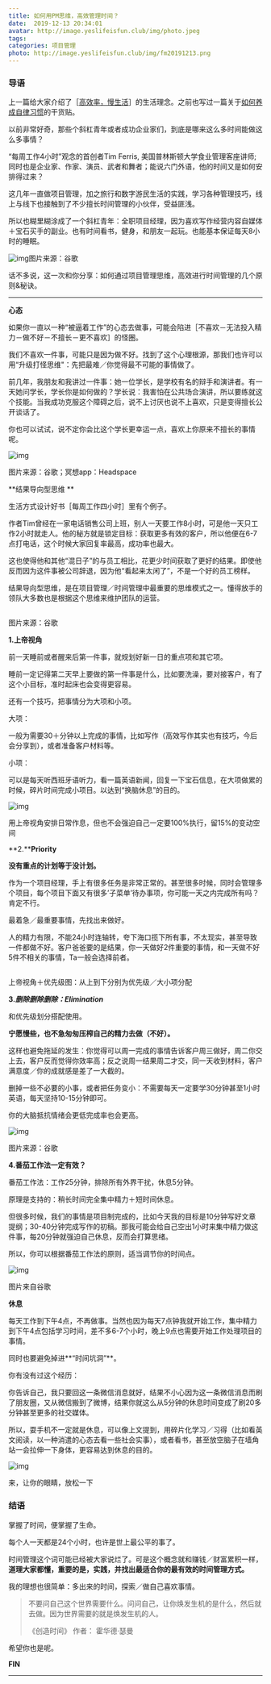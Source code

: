 ```yaml
---
title: 如何用PM思维，高效管理时间？
date:  2019-12-13 20:34:01
avatar: http://image.yeslifeisfun.club/img/photo.jpeg
tags: 
categories: 项目管理
photo: http://image.yeslifeisfun.club/img/fm20191213.png
---
```


### **导语**

上一篇给大家介绍了［[高效率，慢生活](http://mp.weixin.qq.com/s?__biz=MzU4NjY5NjQxMw==&mid=2247484498&idx=1&sn=5a49e5fdf24751e5442480153fe619da&chksm=fdf617e0ca819ef6c5bf9ff69bab83666624f0d28a28fa01b3c3805efee38423c9c74af978f6&scene=21#wechat_redirect)］的生活理念。之前也写过一篇关于[如何养成自律习惯](http://mp.weixin.qq.com/s?__biz=MzU4NjY5NjQxMw==&mid=2247484208&idx=1&sn=27119b45675a1605e793be97014a6656&chksm=fdf61082ca81999495f87a172ad60fec23f33280895436e244cd678b3acc4b4c6efe3a58aad6&scene=21#wechat_redirect)的干货贴。

 

以前非常好奇，那些个斜杠青年或者成功企业家们，到底是哪来这么多时间能做这么多事情？


“每周工作4小时”观念的首创者Tim Ferris, 美国普林斯顿大学食业管理客座讲师; 同时也是企业家、作家、演员、武者和舞者；能说六门外语，他的时间又是如何安排得过来？



这几年一直做项目管理，加之旅行和数字游民生活的实践，学习各种管理技巧，线上与线下也接触到了不少擅长时间管理的小伙伴，受益匪浅。



所以也糊里糊涂成了一个斜杠青年：全职项目经理，因为喜欢写作经营内容自媒体＋宝石买手的副业。也有时间看书，健身，和朋友一起玩。也能基本保证每天8小时的睡眠。





![img](http://image.yeslifeisfun.club//img640-20200406231156034.jpeg)图片来源：谷歌



话不多说，这一次和你分享：如何通过项目管理思维，高效进行时间管理的几个原则&秘诀。





------





**心态**



如果你一直以一种“被逼着工作”的心态去做事，可能会陷进［不喜欢－无法投入精力－做不好－不擅长－更不喜欢］的怪圈。

 

我们不喜欢一件事，可能只是因为做不好。找到了这个心理根源，那我们也许可以用“升级打怪思维"：先把最难／你觉得最不可能的事情做了。

 

前几年，我朋友和我讲过一件事：她一位学长，是学校有名的辩手和演讲者。有一天她问学长，学长你是如何做的？学长说：我害怕在公共场合演讲，所以要练就这个技能。当我成功克服这个障碍之后，说不上讨厌也说不上喜欢，只是变得擅长公开谈话了。

 

你也可以试试，说不定你会比这个学长更幸运一点，喜欢上你原来不擅长的事情呢。





![img](http://image.yeslifeisfun.club//img640-20200406231200392.jpeg)

 图片来源：谷歌；冥想app：Headspace                





**结果导向型思维
**





生活方式设计好书［每周工作四小时］里有个例子。 



作者Tim曾经在一家电话销售公司上班，别人一天要工作8小时，可是他一天只工作2小时就走人。他的秘方就是锁定目标：获取更多有效的客户，所以他便在6-7点打电话，这个时候大家回复率最高，成功率也最大。



这也使得他和其他“混日子”的与员工相比，花更少时间获取了更好的结果。即使他反而因为这件事被公司辞退，因为他“看起来太闲了”，不是一个好的员工榜样。



结果导向型思维，是在项目管理／时间管理中最重要的思维模式之一。懂得放手的领队大多数也是根据这个思维来维护团队的运营。



![img](data:image/gif;base64,iVBORw0KGgoAAAANSUhEUgAAAAEAAAABCAYAAAAfFcSJAAAADUlEQVQImWNgYGBgAAAABQABh6FO1AAAAABJRU5ErkJggg==)

图片来源：谷歌



**1.上帝视角**





前一天睡前或者醒来后第一件事，就规划好新一日的重点项和其它项。



睡前一定记得第二天早上要做的第一件事是什么，比如要洗澡，要对接客户，有了这个小目标，准时起床也会变得更容易。



还有一个技巧，把事情分为大项和小项。



大项：

一般为需要30＋分钟以上完成的事情，比如写作（高效写作其实也有技巧，今后会分享到），或者准备客户材料等。



小项：

可以是每天听西班牙语听力，看一篇英语新闻，回复一下宝石信息，在大项做累的时候，碎片时间完成小项目。以达到“换脑休息”的目的。



![img](http://image.yeslifeisfun.club//img640-20200406231205229.jpeg)

用上帝视角安排日常作息，但也不会强迫自己一定要100%执行，留15%的变动空间                               



**2.****Priority** 



**没有重点的计划等于没计划。**

 

作为一个项目经理，手上有很多任务是非常正常的。甚至很多时候，同时会管理多个项目，每个项目下面又有很多’子菜单’待办事项，你可能一天之内完成所有吗？肯定不行。



最着急／最重要事情，先找出来做好。



人的精力有限，不能24小时连轴转，夸下海口揽下所有事，不太现实，甚至导致一件都做不好。客户爸爸要的是结果，你一天做好2件重要的事情，和一天做不好5件不相关的事情，Ta一般会选择前者。



![img](data:image/gif;base64,iVBORw0KGgoAAAANSUhEUgAAAAEAAAABCAYAAAAfFcSJAAAADUlEQVQImWNgYGBgAAAABQABh6FO1AAAAABJRU5ErkJggg==)

上帝视角＋优先级图：从上到下分别为优先级／大小项分配                                   



**3.*删除删除删除：Elimination***



和优先级划分搭配使用。



**宁愿慢些，也不急匆匆压榨自己的精力去做（不好）。**



这样也避免拖延的发生：你觉得可以周一完成的事情告诉客户周三做好，周二你交上去，客户反而觉得你效率高；反之说周一结果周二才交，同一天收到材料，客户满意度／你的成就感是差了一大截的。



删掉一些不必要的小事，或者把任务变小：不需要每天一定要学30分钟甚至1小时英语，每天坚持10-15分钟即可。



你的大脑抵抗情绪会更低完成率也会更高。



![img](http://image.yeslifeisfun.club//img640-20200406231308594.jpeg)

图片来源：谷歌



**4.番茄工作法一定有效？**



番茄工作法：工作25分钟，排除所有外界干扰，休息5分钟。



原理是支持的：稍长时间完全集中精力＋短时间休息。



但很多时候，我们的事情是项目制完成的，比如今天我的目标是10分钟写好文章提纲；30-40分钟完成写作的初稿。那我可能会给自己空出1小时来集中精力做这件事，每20分钟就强迫自己休息，反而会打算思绪。



所以，你可以根据番茄工作法的原则，适当调节你的时间点。



![img](http://image.yeslifeisfun.club//img640-20200406231334283.jpeg)

图片来自谷歌





**休息**



每天工作到下午4点，不再做事。当然也因为每天7点钟我就开始工作，集中精力到下午4点包括学习时间，差不多6-7个小时，晚上9点也需要开始工作处理项目的事情。



同时也要避免掉进**“时间坑洞”**。



你有没有过这个经历：

你告诉自己，我只要回这一条微信消息就好，结果不小心因为这一条微信消息而刷了朋友圈，又从微信搬到了微博，结果你就这么从5分钟的休息时间变成了刷20多分钟甚至更多的社交媒体。



所以，耍手机不一定就是休息，可以像上文提到，用碎片化学习／习得（比如看英文阅读，以一种消遣的心态去看一些社会实事），或者看书，甚至放空脑子在墙角站一会拉伸一下身体，更容易达到休息的目的。



![img](http://image.yeslifeisfun.club//img640-20200406231344864.jpeg)

来，让你的眼睛，放松一下





### **结语**



掌握了时间，便掌握了生命。

 

每个人一天都是24个小时，也许是世上最公平的事了。



时间管理这个词可能已经被大家说烂了。可是这个概念就和赚钱／财富累积一样，**道理大家都懂，重要的是，实践，并找出最适合你的最有效的时间管理方式。**

 

我的理想也很简单：多出来的时间，探索／做自己喜欢事情。



> 不要问自己这个世界需要什么。问问自己，让你焕发生机的是什么，然后就去做。因为世界需要的就是焕发生机的人。
>
> 《创造时间》 作者： 霍华德·瑟曼



希望你也是呢。





**FIN**

***

